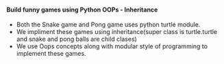 #### Build funny games using Python OOPs - Inheritance
* Both the Snake game and Pong game uses python turtle module.
* We impliment these games using inheritance(super class is turtle.turtle and snake and pong balls are child clases)
* We use Oops concepts along with modular style of programming to implement these games.
